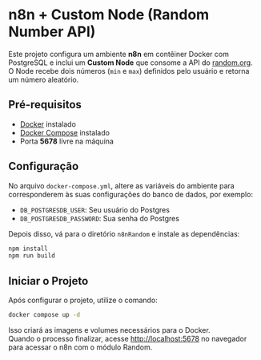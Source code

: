 # n8n + Custom Node (Random Number API)

Este projeto configura um ambiente **n8n** em contêiner Docker com PostgreSQL e inclui um **Custom Node** que consome a API do [random.org](https://www.random.org/).  
O Node recebe dois números (`min` e `max`) definidos pelo usuário e retorna um número aleatório.

## Pré-requisitos

- [Docker](https://docs.docker.com/get-docker/) instalado  
- [Docker Compose](https://docs.docker.com/compose/install/) instalado  
- Porta **5678** livre na máquina  

## Configuração

No arquivo `docker-compose.yml`, altere as variáveis do ambiente para corresponderem às suas configurações do banco de dados, por exemplo:

- `DB_POSTGRESDB_USER`: Seu usuário do Postgres
- `DB_POSTGRESDB_PASSWORD`: Sua senha do Postgres

Depois disso, vá para o diretório `n8nRandom` e instale as dependências:

```sh
npm install
npm run build
```

## Iniciar o Projeto

Após configurar o projeto, utilize o comando:

```sh
docker compose up -d
```

Isso criará as imagens e volumes necessários para o Docker.  
Quando o processo finalizar, acesse [http://localhost:5678](http://localhost:5678) no navegador para acessar o n8n com o módulo Random.
